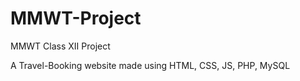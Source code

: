 # MMWT-Project
MMWT Class XII Project

A Travel-Booking website made using HTML, CSS, JS, PHP, MySQL

